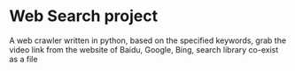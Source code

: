 # Web Search project

A web crawler written in python, based on the specified keywords, grab the video link from the website of Baidu, Google, Bing, search library co-exist as a file
